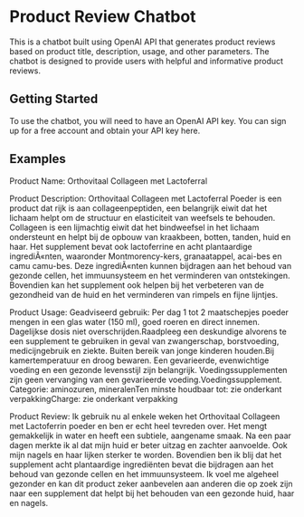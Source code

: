 # Product Review Chatbot
This is a chatbot built using OpenAI API that generates product reviews based on product title, description, usage, and other parameters. The chatbot is designed to provide users with helpful and informative product reviews.

## Getting Started
To use the chatbot, you will need to have an OpenAI API key. You can sign up for a free account and obtain your API key here.

## Examples
Product Name: Orthovitaal Collageen met Lactoferral

Product Description: Orthovitaal Collageen met Lactoferral Poeder is een product dat rijk is aan collageenpeptiden, een belangrijk eiwit dat het lichaam helpt om de structuur en elasticiteit van weefsels te behouden. Collageen is een lijmachtig eiwit dat het bindweefsel in het lichaam ondersteunt en helpt bij de opbouw van kraakbeen, botten, tanden, huid en haar. Het supplement bevat ook lactoferrine en acht plantaardige ingrediÃ«nten, waaronder Montmorency-kers, granaatappel, acai-bes en camu camu-bes. Deze ingrediÃ«nten kunnen bijdragen aan het behoud van gezonde cellen, het immuunsysteem en het verminderen van ontstekingen. Bovendien kan het supplement ook helpen bij het verbeteren van de gezondheid van de huid en het verminderen van rimpels en fijne lijntjes. 

Product Usage: Geadviseerd gebruik: Per dag 1 tot 2 maatschepjes poeder mengen in een glas water (150 ml), goed roeren en direct innemen. Dagelijkse dosis niet overschrijden.Raadpleeg een deskundige alvorens te een supplement te gebruiken in geval van zwangerschap, borstvoeding, medicijngebruik en ziekte. Buiten bereik van jonge kinderen houden.Bij kamertemperatuur en droog bewaren. Een gevarieerde, evenwichtige voeding en een gezonde levensstijl zijn belangrijk. Voedingssupplementen zijn geen vervanging van een gevarieerde voeding.Voedingssupplement. Categorie: aminozuren, mineralenTen minste houdbaar tot: zie onderkant verpakkingCharge: zie onderkant verpakking

Product Review: Ik gebruik nu al enkele weken het Orthovitaal Collageen met Lactoferrin poeder en ben er echt heel tevreden over. Het mengt gemakkelijk in water en heeft een subtiele, aangename smaak. Na een paar dagen merkte ik al dat mijn huid er beter uitzag en zachter aanvoelde. Ook mijn nagels en haar lijken sterker te worden. Bovendien ben ik blij dat het supplement acht plantaardige ingrediënten bevat die bijdragen aan het behoud van gezonde cellen en het immuunsysteem. Ik voel me algeheel gezonder en kan dit product zeker aanbevelen aan anderen die op zoek zijn naar een supplement dat helpt bij het behouden van een gezonde huid, haar en nagels.